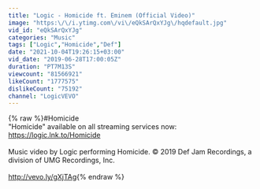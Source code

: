 ```yaml
---
title: "Logic - Homicide ft. Eminem (Official Video)"
image: "https:\/\/i.ytimg.com\/vi\/eQkSArQxYJg\/hqdefault.jpg"
vid_id: "eQkSArQxYJg"
categories: "Music"
tags: ["Logic","Homicide","Def"]
date: "2021-10-04T19:26:15+03:00"
vid_date: "2019-06-28T17:00:05Z"
duration: "PT7M13S"
viewcount: "81566921"
likeCount: "1777575"
dislikeCount: "75192"
channel: "LogicVEVO"
---
```

{% raw %}#Homicide<br />&quot;Homicide&quot; available on all streaming services now: <a rel="nofollow" target="blank" href="https://logic.lnk.to/Homicide">https://logic.lnk.to/Homicide</a><br /><br />Music video by Logic performing Homicide. © 2019 Def Jam Recordings, a division of UMG Recordings, Inc.<br /><br /><a rel="nofollow" target="blank" href="http://vevo.ly/gXjTAg">http://vevo.ly/gXjTAg</a>{% endraw %}
